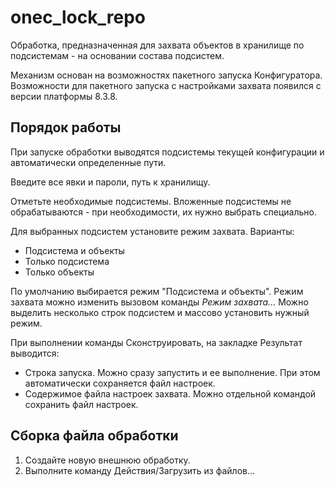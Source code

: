 # onec_lock_repo
Обработка, предназначенная для захвата объектов в хранилище по подсистемам - на основании состава подсистем.

Механизм основан на возможностях пакетного запуска Конфигуратора. 
Возможности для пакетного запуска с настройками захвата появился с версии платформы 8.3.8.

## Порядок работы

При запуске обработки выводятся подсистемы текущей конфигурации и автоматически определенные пути.

Введите все явки и пароли, путь к хранилищу.

Отметьте необходимые подсистемы. Вложенные подсистемы не обрабатываются - 
при необходимости, их нужно выбрать специально.

Для выбранных подсистем установите режим захвата. Варианты:
* Подсистема и объекты
* Только подсистема
* Только объекты

По умолчанию выбирается режим "Подсистема и объекты".
Режим захвата можно изменить вызовом команды *Режим захвата...* 
Можно выделить несколько строк подсистем и массово установить нужный режим.

При выполнении команды Сконструировать, на закладке Результат выводится:
* Строка запуска. Можно сразу запустить и ее выполнение. При этом автоматически сохраняется файл настроек.
* Содержимое файла настроек захвата. Можно отдельной командой сохранить файл настроек.

## Сборка файла обработки

1. Создайте новую внешнюю обработку. 
2. Выполните команду Действия/Загрузить из файлов...